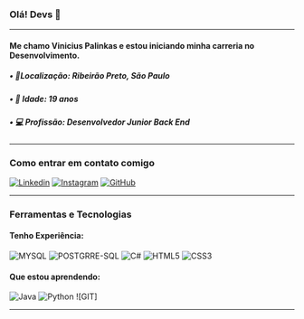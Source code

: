 ### Olá! Devs 👋

---------------------------------------------------------------------------

#### Me chamo Vinicius Palinkas e estou iniciando minha carreria no Desenvolvimento.

##### • 📍Localização: Ribeirão Preto, São Paulo
##### • 🎂 Idade: 19 anos
##### • 💻 Profissão: Desenvolvedor Junior Back End

---------------------------------------------------------------------------

### Como entrar em contato comigo
[![Linkedin](https://img.shields.io/badge/LinkedIn-0077B5?style=for-the-badge&logo=linkedin&logoColor=white)](https://www.linkedin.com/in/vinicius-palinkas/)
[![Instagram](https://img.shields.io/badge/Instagram-E4405F?style=for-the-badge&logo=instagram&logoColor=white)](https://www.instagram.com/vinipalinkas/)
[![GitHub](https://img.shields.io/badge/GitHub-100000?style=for-the-badge&logo=github&logoColor=white)](https://github.com/vinipalinkas/)

---------------------------------------------------------------------------

### Ferramentas e Tecnologias
#### Tenho Experiência: 
![MYSQL](https://img.shields.io/badge/MySQL-005C84?style=for-the-badge&logo=mysql&logoColor=white)
![POSTGRRE-SQL](https://img.shields.io/badge/PostgreSQL-316192?style=for-the-badge&logo=postgresql&logoColor=white)
![C#](https://img.shields.io/badge/c%23-%23239120.svg?style=for-the-badge&logo=c-sharp&logoColor=white)
![HTML5](https://img.shields.io/badge/html5-%23E34F26.svg?style=for-the-badge&logo=html5&logoColor=white)
![CSS3](https://img.shields.io/badge/css3-%231572B6.svg?style=for-the-badge&logo=css3&logoColor=white)

#### Que estou aprendendo:
![Java](https://img.shields.io/badge/java-%23ED8B00.svg?style=for-the-badge&logo=openjdk&logoColor=white)
![Python](https://img.shields.io/badge/python-3670A0?style=for-the-badge&logo=python&logoColor=ffdd54)
![GIT]

---------------------------------------------------------------------------
